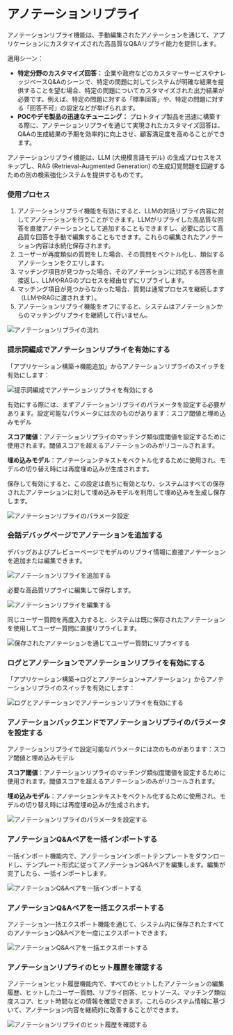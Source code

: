 # アノテーションリプライ

アノテーションリプライ機能は、手動編集されたアノテーションを通じて、アプリケーションにカスタマイズされた高品質なQ&Aリプライ能力を提供します。

適用シーン：

* **特定分野のカスタマイズ回答：** 企業や政府などのカスタマーサービスやナレッジベースQ&Aのシーンで、特定の問題に対してシステムが明確な結果を提供することを望む場合、特定の問題についてカスタマイズされた出力結果が必要です。例えば、特定の問題に対する「標準回答」や、特定の問題に対する「回答不可」の設定などが挙げられます。
* **POCやデモ製品の迅速なチューニング：** プロトタイプ製品を迅速に構築する際に、アノテーションリプライを通じて実現されたカスタマイズ回答は、Q&Aの生成結果の予期を効率的に向上させ、顧客満足度を高めることができます。

アノテーションリプライ機能は、LLM (大規模言語モデル) の生成プロセスをスキップし、RAG (Retrieval-Augmented Generation) の生成幻覚問題を回避するための別の検索強化システムを提供するものです。

### 使用プロセス

1. アノテーションリプライ機能を有効にすると、LLMの対話リプライ内容に対してアノテーションを行うことができます。LLMがリプライした高品質な回答を直接アノテーションとして追加することもできますし、必要に応じて高品質な回答を手動で編集することもできます。これらの編集されたアノテーション内容は永続化保存されます。
2. ユーザーが再度類似の質問をした場合、その質問をベクトル化し、類似するアノテーションをクエリします。
3. マッチング項目が見つかった場合、そのアノテーションに対応する回答を直接返し、LLMやRAGのプロセスを経由せずにリプライします。
4. マッチング項目が見つからなかった場合、質問は通常プロセスを継続します（LLMやRAGに渡されます）。
5. アノテーションリプライ機能をオフにすると、システムはアノテーションからのマッチングリプライを継続して行いません。

![アノテーションリプライの流れ](https://assets-docs.dify.ai/dify-enterprise-mintlify/jp/guides/annotation/7bebcf85d52f65d5649956f47ed33d43.png)

### 提示詞編成でアノテーションリプライを有効にする

「アプリケーション構築->機能追加」からアノテーションリプライのスイッチを有効にします：

![提示詞編成でアノテーションリプライを有効にする](https://assets-docs.dify.ai/dify-enterprise-mintlify/jp/guides/annotation/b467da1fbaa9beb22cfb2a987f51f653.png)

有効にする際には、まずアノテーションリプライのパラメータを設定する必要があります。設定可能なパラメータには次のものがあります：スコア閾値と埋め込みモデル

**スコア閾値**：アノテーションリプライのマッチング類似度閾値を設定するために使用されます。閾値スコアを超えるアノテーションのみがリコールされます。

**埋め込みモデル**：アノテーションテキストをベクトル化するために使用され、モデルの切り替え時には再度埋め込みが生成されます。

保存して有効にすると、この設定は直ちに有効となり、システムはすべての保存されたアノテーションに対して埋め込みモデルを利用して埋め込みを生成し保存します。

![アノテーションリプライのパラメータ設定](https://assets-docs.dify.ai/dify-enterprise-mintlify/jp/guides/annotation/a2c7b82a4f25a96fcdf68c807fb96812.png)

### 会話デバッグページでアノテーションを追加する

デバッグおよびプレビューページでモデルのリプライ情報に直接アノテーションを追加または編集できます。

![アノテーションリプライを追加する](https://assets-docs.dify.ai/dify-enterprise-mintlify/jp/guides/annotation/e064e3dcca3f04e16f5269b169820d2d.png)

必要な高品質リプライに編集して保存します。

![アノテーションリプライを編集する](https://assets-docs.dify.ai/dify-enterprise-mintlify/jp/guides/annotation/b79aabe6e9b336e26ca409a49526501e.png)

同じユーザー質問を再度入力すると、システムは既に保存されたアノテーションを使用してユーザー質問に直接リプライします。

![保存されたアノテーションを通じてユーザー質問にリプライする](https://assets-docs.dify.ai/dify-enterprise-mintlify/jp/guides/annotation/810f640d184227f4918ee197ff906203.png)

### ログとアノテーションでアノテーションリプライを有効にする

「アプリケーション構築->ログとアノテーション->アノテーション」からアノテーションリプライのスイッチを有効にします：

![ログとアノテーションでアノテーションリプライを有効にする](https://assets-docs.dify.ai/dify-enterprise-mintlify/jp/guides/annotation/c74951765f078392924da901008eb815.png)

### アノテーションバックエンドでアノテーションリプライのパラメータを設定する

アノテーションリプライで設定可能なパラメータには次のものがあります：スコア閾値と埋め込みモデル

**スコア閾値**：アノテーションリプライのマッチング類似度閾値を設定するために使用されます。閾値スコアを超えるアノテーションのみがリコールされます。

**埋め込みモデル**：アノテーションテキストをベクトル化するために使用され、モデルの切り替え時には再度埋め込みが生成されます。

![アノテーションリプライのパラメータを設定する](https://assets-docs.dify.ai/dify-enterprise-mintlify/jp/guides/annotation/5bbd94402452e3f4ecc29eb398591585.png)

### アノテーションQ&Aペアを一括インポートする

一括インポート機能内で、アノテーションインポートテンプレートをダウンロードし、テンプレート形式に従ってアノテーションQ&Aペアを編集します。編集が完了したら、一括インポートします。

![アノテーションQ&Aペアを一括インポートする](https://assets-docs.dify.ai/dify-enterprise-mintlify/jp/guides/annotation/ad6497dbe8c93fe9988cf76775434a7c.png)

### アノテーションQ&Aペアを一括エクスポートする

アノテーション一括エクスポート機能を通じて、システム内に保存されたすべてのアノテーションQ&Aペアを一度にエクスポートできます。

![アノテーションQ&Aペアを一括エクスポートする](https://assets-docs.dify.ai/dify-enterprise-mintlify/jp/guides/annotation/4d80d0a9b8056711a2dcdf664c19e840.png)

### アノテーションリプライのヒット履歴を確認する

アノテーションヒット履歴機能内で、すべてのヒットしたアノテーションの編集履歴、ヒットしたユーザー質問、リプライ回答、ヒットソース、マッチング類似度スコア、ヒット時間などの情報を確認できます。これらのシステム情報に基づいて、アノテーション内容を継続的に改善することができます。

![アノテーションリプライのヒット履歴を確認する](https://assets-docs.dify.ai/dify-enterprise-mintlify/jp/guides/annotation/26b6c37dcff225201ea5b4fb712b2d4d.png)